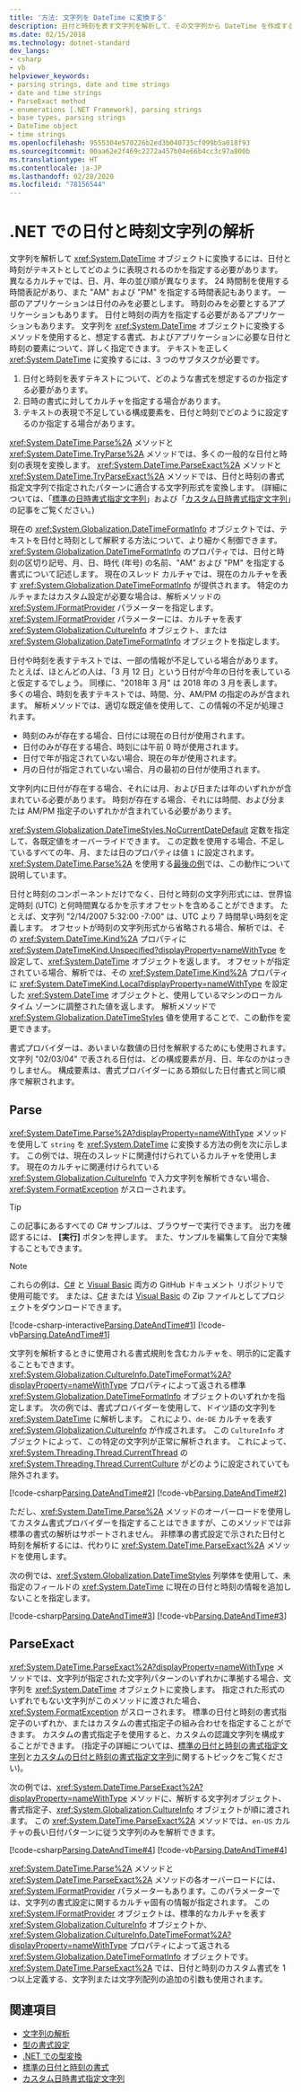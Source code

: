 ```yaml
---
title: '方法: 文字列を DateTime に変換する'
description: 日付と時刻を表す文字列を解析して、その文字列から DateTime を作成する手法について説明します。
ms.date: 02/15/2018
ms.technology: dotnet-standard
dev_langs:
- csharp
- vb
helpviewer_keywords:
- parsing strings, date and time strings
- date and time strings
- ParseExact method
- enumerations [.NET Framework], parsing strings
- base types, parsing strings
- DateTime object
- time strings
ms.openlocfilehash: 9555304e570226b2ed3b040735cf099b5a018f93
ms.sourcegitcommit: 00aa62e2f469c2272a457b04e66b4cc3c97a800b
ms.translationtype: HT
ms.contentlocale: ja-JP
ms.lasthandoff: 02/28/2020
ms.locfileid: "78156544"
---
```

# <a name="parsing-date-and-time-strings-in-net"></a>.NET での日付と時刻文字列の解析

文字列を解析して <xref:System.DateTime> オブジェクトに変換するには、日付と時刻がテキストとしてどのように表現されるのかを指定する必要があります。 異なるカルチャでは、日、月、年の並び順が異なります。 24 時間制を使用する時間表記があり、また "AM" および "PM" を指定する時間表記もあります。 一部のアプリケーションは日付のみを必要とします。 時刻のみを必要とするアプリケーションもあります。 日付と時刻の両方を指定する必要があるアプリケーションもあります。 文字列を <xref:System.DateTime> オブジェクトに変換するメソッドを使用すると、想定する書式、およびアプリケーションに必要な日付と時刻の要素について、詳しく指定できます。 テキストを正しく <xref:System.DateTime> に変換するには、3 つのサブタスクが必要です。

1. 日付と時刻を表すテキストについて、どのような書式を想定するのか指定する必要があります。
1. 日時の書式に対してカルチャを指定する場合があります。
1. テキストの表現で不足している構成要素を、日付と時刻でどのように設定するのか指定する場合があります。

<xref:System.DateTime.Parse%2A> メソッドと <xref:System.DateTime.TryParse%2A> メソッドでは、多くの一般的な日付と時刻の表現を変換します。 <xref:System.DateTime.ParseExact%2A> メソッドと <xref:System.DateTime.TryParseExact%2A> メソッドでは、日付と時刻の書式指定文字列で指定されたパターンに適合する文字列形式を変換します。 (詳細については、「[標準の日時書式指定文字列](standard-date-and-time-format-strings.md)」および「[カスタム日時書式指定文字列](custom-date-and-time-format-strings.md)」の記事をご覧ください。)

現在の <xref:System.Globalization.DateTimeFormatInfo> オブジェクトでは、テキストを日付と時刻として解釈する方法について、より細かく制御できます。 <xref:System.Globalization.DateTimeFormatInfo> のプロパティでは、日付と時刻の区切り記号、月、日、時代 (年号) の名前、"AM" および "PM" を指定する書式について記述します。 現在のスレッド カルチャでは、現在のカルチャを表す <xref:System.Globalization.DateTimeFormatInfo> が提供されます。 特定のカルチャまたはカスタム設定が必要な場合は、解析メソッドの <xref:System.IFormatProvider> パラメーターを指定します。 <xref:System.IFormatProvider> パラメーターには、カルチャを表す <xref:System.Globalization.CultureInfo> オブジェクト、または <xref:System.Globalization.DateTimeFormatInfo> オブジェクトを指定します。

日付や時刻を表すテキストでは、一部の情報が不足している場合があります。 たとえば、ほとんどの人は、「3 月 12 日」という日付が今年の日付を表していると仮定するでしょう。 同様に、"2018年 3 月" は 2018 年の 3 月を表します。 多くの場合、時刻を表すテキストでは、時間、分、AM/PM の指定のみが含まれます。  解析メソッドでは、適切な既定値を使用して、この情報の不足が処理されます。

- 時刻のみが存在する場合、日付には現在の日付が使用されます。
- 日付のみが存在する場合、時刻には午前 0 時が使用されます。
- 日付で年が指定されていない場合、現在の年が使用されます。
- 月の日付が指定されていない場合、月の最初の日付が使用されます。

文字列内に日付が存在する場合、それには月、および日または年のいずれかが含まれている必要があります。 時刻が存在する場合、それには時間、および分または AM/PM 指定子のいずれかが含まれている必要があります。

<xref:System.Globalization.DateTimeStyles.NoCurrentDateDefault> 定数を指定して、各既定値をオーバーライドできます。 この定数を使用する場合、不足しているすべての年、月、または日のプロパティは値 `1` に設定されます。 <xref:System.DateTime.Parse%2A> を使用する[最後の例](#styles-example)では、この動作について説明しています。

日付と時刻のコンポーネントだけでなく、日付と時刻の文字列形式には、世界協定時刻 (UTC) と何時間異なるかを示すオフセットを含めることができます。 たとえば、文字列 "2/14/2007 5:32:00 -7:00" は、UTC より 7 時間早い時刻を定義します。 オフセットが時刻の文字列形式から省略される場合、解析では、その <xref:System.DateTime.Kind%2A> プロパティに <xref:System.DateTimeKind.Unspecified?displayProperty=nameWithType> を設定して、<xref:System.DateTime> オブジェクトを返します。 オフセットが指定されている場合、解析では、その <xref:System.DateTime.Kind%2A> プロパティに <xref:System.DateTimeKind.Local?displayProperty=nameWithType> を設定した <xref:System.DateTime> オブジェクトと、使用しているマシンのローカル タイム ゾーンに調整された値を返します。 解析メソッドで <xref:System.Globalization.DateTimeStyles> 値を使用することで、この動作を変更できます。
  
書式プロバイダーは、あいまいな数値の日付を解釈するためにも使用されます。 文字列 "02/03/04" で表される日付は、どの構成要素が月、日、年なのかはっきりしません。 構成要素は、書式プロバイダーにある類似した日付書式と同じ順序で解釈されます。

## <a name="parse"></a>Parse

<xref:System.DateTime.Parse%2A?displayProperty=nameWithType> メソッドを使用して `string` を <xref:System.DateTime> に変換する方法の例を次に示します。 この例では、現在のスレッドに関連付けられているカルチャを使用します。 現在のカルチャに関連付けられている <xref:System.Globalization.CultureInfo> で入力文字列を解析できない場合、<xref:System.FormatException> がスローされます。

> [!TIP]
> この記事にあるすべての C# サンプルは、ブラウザーで実行できます。 出力を確認するには、 **[実行]** ボタンを押します。 また、サンプルを編集して自分で実験することもできます。

> [!NOTE]
> これらの例は、[C#](https://github.com/dotnet/samples/tree/master/snippets/csharp/how-to/conversions) と [Visual Basic](https://github.com/dotnet/samples/tree/master/snippets/visualbasic/how-to/conversions) 両方の GitHub ドキュメント リポジトリで使用可能です。 または、[C#](https://github.com/dotnet/samples/raw/master/snippets/csharp/how-to/conversions.zip) または [Visual Basic](https://github.com/dotnet/samples/raw/master/snippets/visualbasic/how-to/conversions.zip) の Zip ファイルとしてプロジェクトをダウンロードできます。

[!code-csharp-interactive[Parsing.DateAndTime#1](../../../samples/snippets/csharp/how-to/conversions/StringToDateTime.cs#1)]
[!code-vb[Parsing.DateAndTime#1](../../../samples/snippets/visualbasic/how-to/conversions/Program.vb#1)]

文字列を解析するときに使用される書式規則を含むカルチャを、明示的に定義することもできます。 <xref:System.Globalization.CultureInfo.DateTimeFormat%2A?displayProperty=nameWithType> プロパティによって返される標準 <xref:System.Globalization.DateTimeFormatInfo> オブジェクトのいずれかを指定します。 次の例では、書式プロバイダーを使用して、ドイツ語の文字列を <xref:System.DateTime> に解析します。 これにより、`de-DE` カルチャを表す <xref:System.Globalization.CultureInfo> が作成されます。 この `CultureInfo` オブジェクトによって、この特定の文字列が正常に解析されます。 これによって、<xref:System.Threading.Thread.CurrentThread> の <xref:System.Threading.Thread.CurrentCulture> がどのように設定されていても除外されます。  
  
[!code-csharp[Parsing.DateAndTime#2](../../../samples/snippets/csharp/how-to/conversions/StringToDateTime.cs#2)]
[!code-vb[Parsing.DateAndTime#2](../../../samples/snippets/visualbasic/how-to/conversions/Program.vb#2)]

ただし、<xref:System.DateTime.Parse%2A> メソッドのオーバーロードを使用してカスタム書式プロバイダーを指定することはできますが、このメソッドでは非標準の書式の解析はサポートされません。 非標準の書式設定で示された日付と時刻を解析するには、代わりに <xref:System.DateTime.ParseExact%2A> メソッドを使用します。  

<a name="styles-example"></a>次の例では、<xref:System.Globalization.DateTimeStyles> 列挙体を使用して、未指定のフィールドの <xref:System.DateTime> に現在の日付と時刻の情報を追加しないことを指定します。  

[!code-csharp[Parsing.DateAndTime#3](../../../samples/snippets/csharp/how-to/conversions/StringToDateTime.cs#3)]
[!code-vb[Parsing.DateAndTime#3](../../../samples/snippets/visualbasic/how-to/conversions/Program.vb#3)]

## <a name="parseexact"></a>ParseExact

<xref:System.DateTime.ParseExact%2A?displayProperty=nameWithType> メソッドでは、文字列が指定された文字列パターンのいずれかに準拠する場合、文字列を <xref:System.DateTime> オブジェクトに変換します。 指定された形式のいずれでもない文字列がこのメソッドに渡された場合、<xref:System.FormatException> がスローされます。 標準の日付と時刻の書式指定子のいずれか、またはカスタムの書式指定子の組み合わせを指定することができます。 カスタムの書式指定子を使用すると、カスタムの認識文字列を構成することができます。 (指定子の詳細については、[標準の日付と時刻の書式指定文字列](standard-date-and-time-format-strings.md)と[カスタムの日付と時刻の書式指定文字列](custom-date-and-time-format-strings.md)に関するトピックをご覧ください)。  

次の例では、<xref:System.DateTime.ParseExact%2A?displayProperty=nameWithType> メソッドに、解析する文字列オブジェクト、書式指定子、<xref:System.Globalization.CultureInfo> オブジェクトが順に渡されます。 この <xref:System.DateTime.ParseExact%2A> メソッドでは、`en-US` カルチャの長い日付パターンに従う文字列のみを解析できます。  

[!code-csharp[Parsing.DateAndTime#4](../../../samples/snippets/csharp/how-to/conversions/StringToDateTime.cs#4)]
[!code-vb[Parsing.DateAndTime#4](../../../samples/snippets/visualbasic/how-to/conversions/Program.vb#4)]

<xref:System.DateTime.Parse%2A> メソッドと <xref:System.DateTime.ParseExact%2A> メソッドの各オーバーロードには、<xref:System.IFormatProvider> パラメーターもあります。このパラメーターでは、文字列の書式設定に関するカルチャ固有の情報が指定されます。 この <xref:System.IFormatProvider> オブジェクトは、標準的なカルチャを表す <xref:System.Globalization.CultureInfo> オブジェクトか、<xref:System.Globalization.CultureInfo.DateTimeFormat%2A?displayProperty=nameWithType> プロパティによって返される <xref:System.Globalization.DateTimeFormatInfo> オブジェクトです。  <xref:System.DateTime.ParseExact%2A> では、日付と時刻のカスタム書式を 1 つ以上定義する、文字列または文字列配列の追加の引数も使用されます。  

## <a name="see-also"></a>関連項目

- [文字列の解析](parsing-strings.md)
- [型の書式設定](formatting-types.md)
- [.NET での型変換](type-conversion.md)
- [標準の日付と時刻の書式](standard-date-and-time-format-strings.md)
- [カスタム日時書式指定文字列](custom-date-and-time-format-strings.md)
